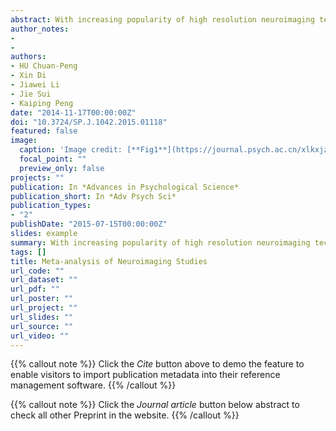```yaml
---
abstract: With increasing popularity of high resolution neuroimaging techniques, such as functional magnetic resonance imaging (fMRI) and position emission computerized tomography (PET), a large number of neuroimaging studies have been accumulated in the last two decades.These new data brought both opportunities and challenges for cognitive neuroscientists,enabling them to generate and examine new hypotheses. Given the main goal of neuroimaging is to explore the relationship between cognitive processes and corresponding locations in brain, coordinate-based meta-analysis become the dominant method for neuroimaging data. One such method, activation likelihood estimation (ALE), is the most widely used, because of its methodological superiority and usability. The current review first introduced basic principles of ALE method. Next, the two most common approaches of conducting meta-analysis of neuroimaging data were discussed:finding consistency across studies and finding modulators of brain activations. Furthermore, the newly emerged meta-analytic connectivity modeling (MACM), which used the meta-analysis to explore the functional connectivity of the brain, was illustrated using recent studies. Finally, the current review discussed several directions in the field of meta-analysis of neuroimaging data.
author_notes:
- 
- 
authors:
- HU Chuan-Peng
- Xin Di
- Jiawei Li
- Jie Sui
- Kaiping Peng
date: "2014-11-17T00:00:00Z"
doi: "10.3724/SP.J.1042.2015.01118"
featured: false
image:
  caption: 'Image credit: [**Fig1**](https://journal.psych.ac.cn/xlkxjz/EN/10.3724/SP.J.1042.2015.01118)'
  focal_point: ""
  preview_only: false
projects: ""
publication: In *Advances in Psychological Science*
publication_short: In *Adv Psych Sci*
publication_types: 
- "2"
publishDate: "2015-07-15T00:00:00Z"
slides: example
summary: With increasing popularity of high resolution neuroimaging techniques, such as functional magnetic resonance imaging (fMRI) and position emission computerized tomography (PET), a large number of neuroimaging studies have been accumulated in the last two decades.
tags: []
title: Meta-analysis of Neuroimaging Studies
url_code: ""
url_dataset: ""
url_pdf: ""
url_poster: ""
url_project: ""
url_slides: ""
url_source: ""
url_video: ""
---
```


{{% callout note %}}
Click the _Cite_ button above to demo the feature to enable visitors to import publication metadata into their reference management software.
{{% /callout %}}

{{% callout note %}}
Click the _Journal article_ button below abstract to check all other Preprint in the website.
{{% /callout %}}
